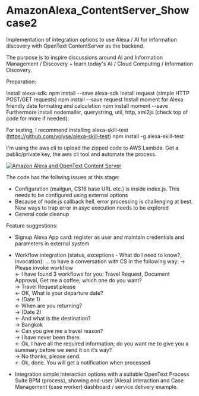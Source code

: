 # AmazonAlexa_ContentServer_Showcase2

Implementation of integration options to use Alexa / AI for information discovery with OpenText ContentServer as the backend. 

The purpose is to inspire discussions around AI and Information Management / Discovery + learn today's AI / Cloud Computing / Information Discovery.

Preparation:

Install alexa-sdk: npm install --save alexa-sdk
Install request (simple HTTP POST/GET requests) npm install --save request
Install moment for Alexa friendly date formating and calculation npm install moment --save
Furthermore install nodemailer, querystring, util, http, xml2js (check top of code for more if needed).

For testing, I recommend installing alexa-skill-test (https://github.com/voiyse/alexa-skill-test) npm install -g alexa-skill-test

I'm using the aws cli to upload the zipped code to AWS Lambda. Get a public/private key, the aws cli tool and automate the process.

[![Amazon Alexa and OpenText Content Server](http://i.imgur.com/ZQZFtul.jpg)](https://youtu.be/bs_OAtzF444 "Artificial Intelligent assisted Information Discovery - OpenText and Amazon Alexa")

The code has the follwing issues at this stage:
- Configuration (mailgun, CS16 base URL etc.) is inside index.js. This needs to be configured using external options
- Because of node.js callback hell, error processing is challenging at best. New ways to trap error in asyc execution needs to be explored
- General code cleanup

Feature suggestions:
- Signup Alexa App card: register as user and maintain credentials and parameters in external system
- Workflow integration (status, exceptions - What do I need to know?, invocation):
    ... to have a conversation with CS in the following way:
    -> Please invoke workflow  
    <- I have found 3 workflows for you: Travel Request, Document Approval, Get me a coffee; which one do you want?  
    -> Travel Request please  
    <- OK, What is your departure date?  
    -> (Date 1)  
    <- When are you returning?  
    -> (Date 2)  
    <- And what is the destination?  
    -> Bangkok  
    <- Can you give me a travel reason?  
    -> I have never been there.  
    <- Ok, I have all the required information; do you want me to give you a summary before we send it on it’s way?  
    -> No thanks, please send.  
    <- Ok, done. You will get a notification when processed  
    
- Integration simple interaction options with a suitable OpenText Process Suite BPM (process), showing end-user (Alexa) interaction and Case Management (case worker) dashboard / service delivery example.  
